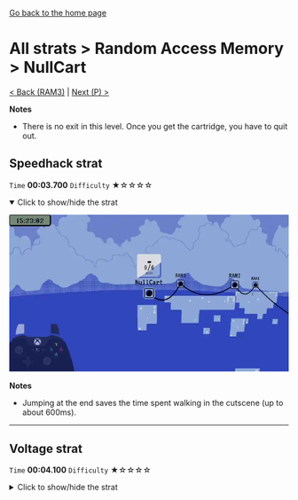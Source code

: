 [Go back to the home page](https://github.com/Doublevil/scbspeedrun)

# All strats > Random Access Memory > NullCart

[< Back (RAM3)](https://github.com/Doublevil/scbspeedrun/blob/main/levels/all_lvl/RAM/RAM3.md) | [Next (P) >](https://github.com/Doublevil/scbspeedrun/blob/main/levels/all_lvl/P/P.md)

**Notes**
- There is no exit in this level. Once you get the cartridge, you have to quit out.

## Speedhack strat

`Time` **00:03.700** `Difficulty` ★☆☆☆☆
<details open>
  <summary>Click to show/hide the strat</summary>

  [![Strat animation](https://github.com/Doublevil/scbspeedrun/blob/main/media/levels/RAM/NullCart_S_Strat.webp)](https://github.com/Doublevil/scbspeedrun/blob/main/media/levels/RAM/NullCart_S_Strat.mp4?raw=true)

  **Notes**
  - Jumping at the end saves the time spent walking in the cutscene (up to about 600ms).
</details>

---
## Voltage strat

`Time` **00:04.100** `Difficulty` ★☆☆☆☆
<details>
  <summary>Click to show/hide the strat</summary>

  [![Strat animation](https://github.com/Doublevil/scbspeedrun/blob/main/media/levels/RAM/NullCart_Strat.webp)](https://github.com/Doublevil/scbspeedrun/blob/main/media/levels/RAM/NullCart_Strat.mp4?raw=true)
</details>
